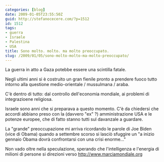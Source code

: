 ```yaml
---
categories: [blog]
date: 2009-01-05T23:55:50Z
guid: http://stefanocecere.com/?p=1512
id: 1512
tags:
- guerra
- Israele
- Palestina
- USA
title: Sono molto. molto. ma molto preoccupato.
slug: /2009/01/05/sono-molto-molto-ma-molto-preoccupato/
---
```


La guerra in atto a Gaza potebbe essere una scintilla fatale.

Negli ultimi anni si è costruito un gran fienile pronto a prendere fuoco tutto intorno alla questione medio-orientale / mussulmana / araba.

C'è dentro di tutto: dal controllo dell'economia mondiale, ai problemi di integrazioene religiosa.

Israele sono anni che si preparava a questo momento. C'è da chiedersi che accordi abbiano preso con la (davvero "ex" ?) amministrazione USA e le potenze europee, che di fatto stanno tutti sul davanzale a guardare.

La "grande" preoccupazione mi arriva ricordando le parole di Joe Biden (vice di Obama) quando a settembre scorso si lasciò sfuggire un "a inizio gennaio Obama dovrà confrontarsi con una crisi enorme…"

Non vado oltre nella speculazione, sperando che l'intelligenza e l'energia di milioni di persone si direzioni verso <http://www.marciamondiale.org>